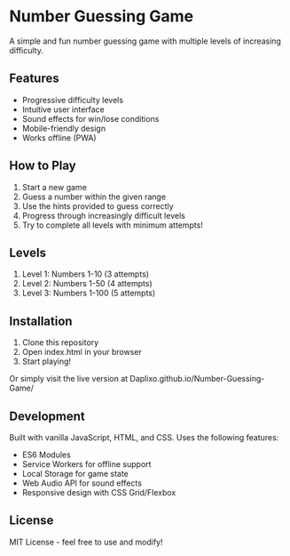# Number Guessing Game

A simple and fun number guessing game with multiple levels of increasing difficulty.

## Features

- Progressive difficulty levels
- Intuitive user interface
- Sound effects for win/lose conditions
- Mobile-friendly design
- Works offline (PWA)

## How to Play

1. Start a new game
2. Guess a number within the given range
3. Use the hints provided to guess correctly
4. Progress through increasingly difficult levels
5. Try to complete all levels with minimum attempts!

## Levels

1. Level 1: Numbers 1-10 (3 attempts)
2. Level 2: Numbers 1-50 (4 attempts)
3. Level 3: Numbers 1-100 (5 attempts)

## Installation

1. Clone this repository
2. Open index.html in your browser
3. Start playing!

Or simply visit the live version at Daplixo.github.io/Number-Guessing-Game/

## Development

Built with vanilla JavaScript, HTML, and CSS. Uses the following features:

- ES6 Modules
- Service Workers for offline support
- Local Storage for game state
- Web Audio API for sound effects
- Responsive design with CSS Grid/Flexbox

## License

MIT License - feel free to use and modify!
